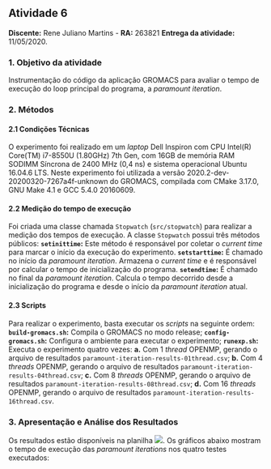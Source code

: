 ## Atividade 6

**Discente:** Rene Juliano Martins - **RA:** 263821
**Entrega da atividade:** 11/05/2020.

### 1. Objetivo da atividade

Instrumentação do código da aplicação GROMACS para avaliar o tempo de execução do loop principal do programa, a *paramount iteration*.

### 2. Métodos

#### 2.1 Condições Técnicas

O experimento foi realizado em um *laptop* Dell Inspiron com CPU Intel(R) Core(TM) i7-8550U (1.80GHz) 7th Gen, com 16GB de memória RAM SODIMM Síncrona de 2400 MHz (0,4 ns) e sistema operacional Ubuntu 16.04.6 LTS.
Neste experimento foi utilizada a versão 2020.2-dev-20200320-7267a4f-unknown do GROMACS, compilada com CMake 3.17.0, GNU Make 4.1 e GCC 5.4.0 20160609.

#### 2.2 Medição do tempo de execução

 Foi criada uma classe chamada ```Stopwatch``` (```src/stopwatch```) para realizar a medição dos tempos de execução. A classe ```Stopwatch``` possui três métodos públicos:
**```setinittime```:** Este método é responsável por coletar o *current time* para marcar o início da execução do experimento.
**```setstarttime```:** É chamado no início da *paramount iteration*. Armazena o *current time* e é responsável por calcular o tempo de inicialização do programa.
**```setendtime```:** É chamado no final da *paramount iteration*. Calcula o tempo decorrido desde a inicialização do programa e desde o início da *paramount iteration* atual.

#### 2.3 Scripts

Para realizar o experimento, basta executar os *scripts* na seguinte ordem:
**```build-gromacs.sh```:** Compila o GROMACS no modo release;
**```config-gromacs.sh```:** Configura o ambiente para executar o experimento;
**```runexp.sh```:** Executa o experimento quatro vezes:
 **a.** Com 1 *thread* OPENMP, gerando o arquivo de resultados ```paramount-iteration-results-01thread.csv```;
 **b.** Com 4 *threads* OPENMP, gerando o arquivo de resultados ```paramount-iteration-results-04thread.csv```;
 **c.** Com 8 *threads* OPENMP, gerando o arquivo de resultados ```paramount-iteration-results-08thread.csv```;
 **d.** Com 16 *threads* OPENMP, gerando o arquivo de resultados ```paramount-iteration-results-16thread.csv```.

### 3. Apresentação e Análise dos Resultados

Os resultados estão disponíveis na planilha ![](https://docs.google.com/spreadsheets/d/1jrCL6iq4rmZR7nB2Vhvbmn7EV5FVmaxSmzr7tg81SdQ/edit?usp=sharing).
Os gráficos abaixo mostram o tempo de execução das *paramount iterations* nos quatro testes executados:
